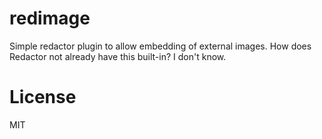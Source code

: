 # redimage

Simple redactor plugin to allow embedding of external images. How does Redactor not already have this built-in? I don't know.

# License

MIT
